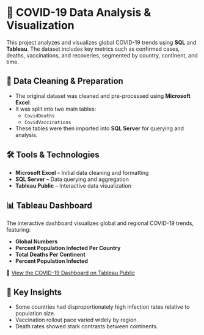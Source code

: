 # 🦠 COVID-19 Data Analysis & Visualization

This project analyzes and visualizes global COVID-19 trends using **SQL** and **Tableau**. The dataset includes key metrics such as confirmed cases, deaths, vaccinations, and recoveries, segmented by country, continent, and time.

## 🧹 Data Cleaning & Preparation

- The original dataset was cleaned and pre-processed using **Microsoft Excel**.
- It was split into two main tables:
  - `CovidDeaths`
  - `CovidVaccinations`
- These tables were then imported into **SQL Server** for querying and analysis.

## 🛠 Tools & Technologies

- **Microsoft Excel** – Initial data cleaning and formatting  
- **SQL Server** – Data querying and aggregation  
- **Tableau Public** – Interactive data visualization

## 📊 Tableau Dashboard

The interactive dashboard visualizes global and regional COVID-19 trends, featuring:

- **Global Numbers**  
- **Percent Population Infected Per Country**  
- **Total Deaths Per Continent**  
- **Percent Population Infected**  

🔗 [View the COVID-19 Dashboard on Tableau Public](https://public.tableau.com/app/profile/tinotenda.chidume/viz/Covid19Dashboard_17480847809640/Dashboard1?publish=yes)  

## 📌 Key Insights

- Some countries had disproportionately high infection rates relative to population size.
- Vaccination rollout pace varied widely by region.
- Death rates showed stark contrasts between continents.


